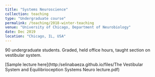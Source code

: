 ```yaml
---
title: "Systems Neuroscience"
collection: teaching
type: "Undergraduate course"
permalink: /teaching/2018-winter-teaching
venue: "University of Chicago, Department of Neurobiology"
date: Dec 2019
location: "Chicago, IL, USA"
---
```


90 undergraduate students. Graded, held office hours, taught section on vestibular system.

[Sample lecture here](http:/selinabaeza.github.io/files/The Vestibular System and Equilibrioception Systems Neuro lecture.pdf)

